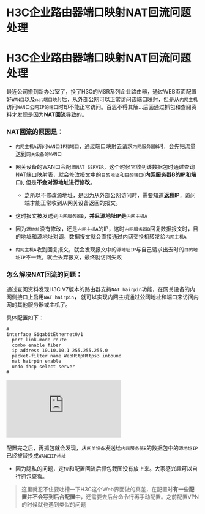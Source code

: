 # H3C企业路由器端口映射NAT回流问题处理


# H3C企业路由器端口映射NAT回流问题处理

最近公司搬到新办公室了，换了H3C的MSR系列企业路由器，通过WEB页面配置好`WAN口`​以及`nat端口映射`​后，从外部公网可以正常访问该端口映射，但是从`内网主机`​访问`WAN口公网IP的端口`​时却不能正常访问。百思不得其解...后面通过抓包和查阅资料才发现是因为**NAT回流**导致的。

### NAT回流的原因是：

* ​`内网主机A`​访问`WAN口IP和端口`​，通过端口映射去请求`内网服务器B`​时，会先把流量送到`网关设备的WAN口`​
* 网关设备的WAN口会配置`NAT SERVER`​，这个时候它收到该数据包时通过查询NAT端口映射表，就会修改报文中的`目的地址`​和`目的端口`​(**内网服务器B的IP和端口**), 但是**不会对源地址进行修改**。

  * 之所以不修改源地址，是因为从外部公网访问时，需要知道**返程IP**，访问端才能正常收到从网关设备返回的报文。
* 这时报文被发送到`内网服务器B`​ **，并且源地址IP是**​`内网主机A`​
* 因为`源地址`​没有修改，还是`内网主机A`​的IP，这时`内网服务器B`​回复数据报文时，目的地址和源地址对调，数据报文就会直接通过内网交换机转发给`内网主机A`​
* ​`内网主机A`​收到回复报文，就会发现报文中的`源地址IP`​与自己请求出去时的`目的地址IP`​不一致，就会丢弃报文，最终就访问失败

### 怎么解决NAT回流的问题：

通过查阅资料发现H3C V7版本的路由器支持`NAT hairpin`​功能，在网关设备的内网侧接口上启用`NAT hairpin`​ **，** 就可以实现内网主机通过公网地址和端口来访问内网的其他服务器或主机了。

具体配置如下：

```plain
#
interface GigabitEthernet0/1                                                                                                                                                                        
  port link-mode route                                                                                                                                                                               
  combo enable fiber                                                                                                                                                                                 
  ip address 10.10.10.1 255.255.255.0                                                                                                                                                                
  packet-filter name WebHttpHttps3 inbound                                                                                                                                                           
  nat hairpin enable                                                                                                                                                                                 
  undo dhcp select server
#
```

​![](https://imgup.oneone.life/app/hide.php?key=dHpPaUpLTUJRZDBmbFJ1QzJLRThQRFFwS1dwamlFRTZSc25L)​

配置完之后，再抓包就会发现，从`网关设备`​发送给`内网服务器B`​的数据包中的`源地址IP`​已经被替换成`WAN口IP地址`​

* 因为隐私的问题，定位和配置回流后抓包截图没有放上来。大家感兴趣可以自行抓包查看。

> 这里就忍不住要吐槽一下H3C这个Web界面做的真差，在配置时**有一些配置并不会写到后台配置中**，还需要去后台命令行再手动配置。之前配置VPN的时候就也遇到类似的问题

‍

